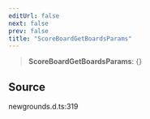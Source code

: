 ```yaml
---
editUrl: false
next: false
prev: false
title: "ScoreBoardGetBoardsParams"
---
```


> **ScoreBoardGetBoardsParams**: \{}

## Source

newgrounds.d.ts:319
